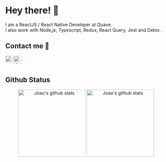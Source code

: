 # Hey there! :wave:

I am a ReactJS / React Native Developer at Quave. <br />
I also work with Node,js, Typescript, Redux, React Query, Jest and Detox.

  ## Contact me :iphone:
  <div align="center">
  <a href="https://www.linkedin.com/in/ladeira1/">
    <img align="left" alt="João's LinkedIN" width="22px" src="https://raw.githubusercontent.com/peterthehan/peterthehan/master/assets/linkedin.svg" />
  </a>

  <a href="mailto:joaoladeirag@gmail.com">
    <img align="left" alt="João's Gmail" height="25px" src="https://img.shields.io/badge/-joaoladeirag@gmail.com-263238?style=flat-square&labelColor=263238&logo=gmail&logoColor=white&link=mailto:joaoladeirag@gmail.com" />
  </a>
  <br/>
  </div>

  <br />
  
  ## Github Status
  
<div align="center">
<img alt="Joao's github stats" height="210" src="https://github-readme-stats.vercel.app/api?username=ladeira1&theme=omni&show_icons=true&hide_border=true" />

<img alt="Joao's github stats" height="210" src="https://github-readme-stats.vercel.app/api/top-langs/?username=ladeira1&theme=omni&hide_border=true" />
</div>
